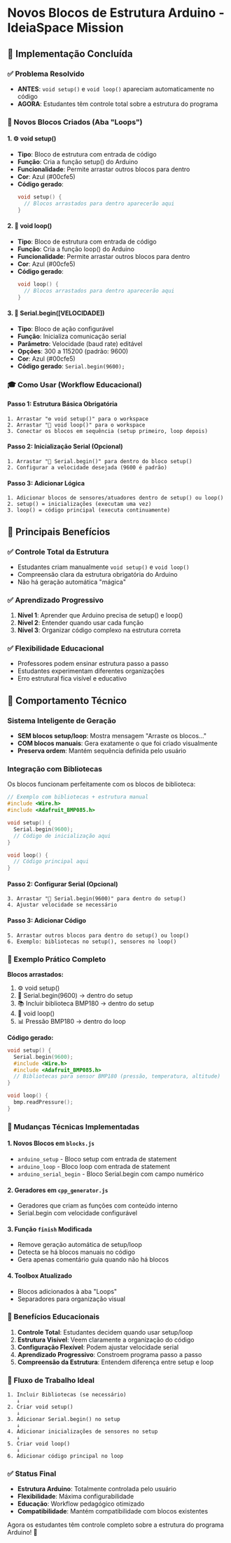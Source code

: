 # Novos Blocos de Estrutura Arduino - IdeiaSpace Mission

## 🎯 Implementação Concluída

### ✅ Problema Resolvido
- **ANTES**: `void setup()` e `void loop()` apareciam automaticamente no código
- **AGORA**: Estudantes têm controle total sobre a estrutura do programa

### 🧩 Novos Blocos Criados (Aba "Loops")

#### 1. ⚙️ void setup()
- **Tipo**: Bloco de estrutura com entrada de código
- **Função**: Cria a função setup() do Arduino
- **Funcionalidade**: Permite arrastar outros blocos para dentro
- **Cor**: Azul (#00cfe5)
- **Código gerado**:
  ```cpp
  void setup() {
    // Blocos arrastados para dentro aparecerão aqui
  }
  ```

#### 2. 🔁 void loop()
- **Tipo**: Bloco de estrutura com entrada de código
- **Função**: Cria a função loop() do Arduino
- **Funcionalidade**: Permite arrastar outros blocos para dentro
- **Cor**: Azul (#00cfe5)
- **Código gerado**:
  ```cpp
  void loop() {
    // Blocos arrastados para dentro aparecerão aqui
  }
  ```

#### 3. 📡 Serial.begin([VELOCIDADE])
- **Tipo**: Bloco de ação configurável
- **Função**: Inicializa comunicação serial
- **Parâmetro**: Velocidade (baud rate) editável
- **Opções**: 300 a 115200 (padrão: 9600)
- **Cor**: Azul (#00cfe5)
- **Código gerado**: `Serial.begin(9600);`

### 🎓 Como Usar (Workflow Educacional)

#### Passo 1: Estrutura Básica Obrigatória
```
1. Arrastar "⚙️ void setup()" para o workspace
2. Arrastar "🔁 void loop()" para o workspace
3. Conectar os blocos em sequência (setup primeiro, loop depois)
```

#### Passo 2: Inicialização Serial (Opcional)
```
1. Arrastar "📡 Serial.begin()" para dentro do bloco setup()
2. Configurar a velocidade desejada (9600 é padrão)
```

#### Passo 3: Adicionar Lógica
```
1. Adicionar blocos de sensores/atuadores dentro de setup() ou loop()
2. setup() = inicializações (executam uma vez)
3. loop() = código principal (executa continuamente)
```

## 🚀 Principais Benefícios

### ✅ Controle Total da Estrutura
- Estudantes criam manualmente `void setup()` e `void loop()`
- Compreensão clara da estrutura obrigatória do Arduino
- Não há geração automática "mágica"

### ✅ Aprendizado Progressivo
1. **Nível 1**: Aprender que Arduino precisa de setup() e loop()
2. **Nível 2**: Entender quando usar cada função
3. **Nível 3**: Organizar código complexo na estrutura correta

### ✅ Flexibilidade Educacional
- Professores podem ensinar estrutura passo a passo
- Estudantes experimentam diferentes organizações
- Erro estrutural fica visível e educativo

## 🔧 Comportamento Técnico

### Sistema Inteligente de Geração
- **SEM blocos setup/loop**: Mostra mensagem "Arraste os blocos..."
- **COM blocos manuais**: Gera exatamente o que foi criado visualmente
- **Preserva ordem**: Mantém sequência definida pelo usuário

### Integração com Bibliotecas
Os blocos funcionam perfeitamente com os blocos de biblioteca:

```cpp
// Exemplo com bibliotecas + estrutura manual
#include <Wire.h>
#include <Adafruit_BMP085.h>

void setup() {
  Serial.begin(9600);
  // Código de inicialização aqui
}

void loop() {
  // Código principal aqui
}
```

#### Passo 2: Configurar Serial (Opcional)
```
3. Arrastar "📡 Serial.begin(9600)" para dentro do setup()
4. Ajustar velocidade se necessário
```

#### Passo 3: Adicionar Código
```
5. Arrastar outros blocos para dentro do setup() ou loop()
6. Exemplo: bibliotecas no setup(), sensores no loop()
```

### 📝 Exemplo Prático Completo

**Blocos arrastados:**
1. ⚙️ void setup()
2. 📡 Serial.begin(9600) → dentro do setup
3. 📚 Incluir biblioteca BMP180 → dentro do setup
4. 🔁 void loop()
5. 📊 Pressão BMP180 → dentro do loop

**Código gerado:**
```cpp
void setup() {
  Serial.begin(9600);
  #include <Wire.h>
  #include <Adafruit_BMP085.h>
  // Bibliotecas para sensor BMP180 (pressão, temperatura, altitude)
}

void loop() {
  bmp.readPressure();
}
```

### 🔧 Mudanças Técnicas Implementadas

#### 1. **Novos Blocos em `blocks.js`**
- `arduino_setup` - Bloco setup com entrada de statement
- `arduino_loop` - Bloco loop com entrada de statement  
- `arduino_serial_begin` - Bloco Serial.begin com campo numérico

#### 2. **Geradores em `cpp_generator.js`**
- Geradores que criam as funções com conteúdo interno
- Serial.begin com velocidade configurável

#### 3. **Função `finish` Modificada**
- Remove geração automática de setup/loop
- Detecta se há blocos manuais no código
- Gera apenas comentário guia quando não há blocos

#### 4. **Toolbox Atualizado**
- Blocos adicionados à aba "Loops"
- Separadores para organização visual

### 🎯 Benefícios Educacionais

1. **Controle Total**: Estudantes decidem quando usar setup/loop
2. **Estrutura Visível**: Veem claramente a organização do código
3. **Configuração Flexível**: Podem ajustar velocidade serial
4. **Aprendizado Progressivo**: Constroem programa passo a passo
5. **Compreensão da Estrutura**: Entendem diferença entre setup e loop

### 🚀 Fluxo de Trabalho Ideal

```
1. Incluir Bibliotecas (se necessário)
   ↓
2. Criar void setup()
   ↓  
3. Adicionar Serial.begin() no setup
   ↓
4. Adicionar inicializações de sensores no setup
   ↓
5. Criar void loop()
   ↓
6. Adicionar código principal no loop
```

### ✅ Status Final
- **Estrutura Arduino**: Totalmente controlada pelo usuário
- **Flexibilidade**: Máxima configurabilidade
- **Educação**: Workflow pedagógico otimizado
- **Compatibilidade**: Mantém compatibilidade com blocos existentes

Agora os estudantes têm controle completo sobre a estrutura do programa Arduino! 🎉
